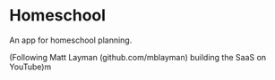 # Homeschool

An app for homeschool planning.

(Following Matt Layman (github.com/mblayman) building the SaaS on YouTube)m
